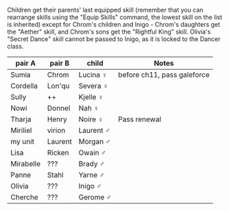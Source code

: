 Children get their parents' last equipped skill (remember that you can rearrange skills using the "Equip Skills" command, the lowest skill on the list is inherited) except for Chrom's children and Inigo - Chrom's daughters get the "Aether" skill, and Chrom's sons get the "Rightful King" skill. Olivia's "Secret Dance" skill cannot be passed to Inigo, as it is locked to the Dancer class.

| pair A    | pair B  | child     | Notes       |
|-----------|---------|-----------|-------------|
| Sumia     | Chrom   | Lucina ♀  | before ch11, pass galeforce |
| Cordella  | Lon'qu  | Severa ♀  |             |
| Sully     | ++      | Kjelle  ♀ |             |
| Nowi      | Donnel  | Nah ♀     |             |
| Tharja    | Henry   | Noire ♀    | Pass renewal |
| Miriliel  |virion  | Laurent ♂ |             |
| my unit   | Laurent | Morgan ♂  |             |
| Lisa      | Ricken  | Owain ♂   |             |
| Mirabelle | ???     | Brady ♂   |             |
| Panne     | Stahl   | Yarne ♂   |             |
| Olivia    | ???     | Inigo   ♂ |             |
| Cherche   | ???     | Gerome  ♂  |             |

